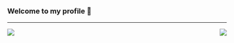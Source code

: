 ### Welcome to my profile 👋
---
<div>
<img src="https://github-readme-stats.vercel.app/api?username=ShxwZ&show_icons=true&theme=dark" align="right"/>
<img src="https://lanyard.cnrad.dev/api/419932891020001281/?hideTimestamp=true&idleMessage="/>   

<div/>
 
